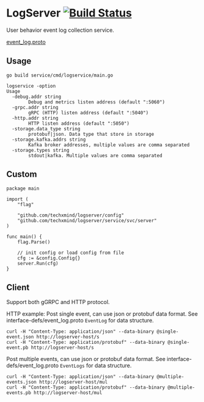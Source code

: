 # LogServer [![Build Status](https://travis-ci.com/techxmind/logserver.svg?branch=main)](https://travis-ci.org/techxmind/logserver)

User behavior event log collection service.

[event_log.proto](https://github.com/techxmind/logserver/blob/master/interface-defs/event_log.proto)

## Usage
```
go build service/cmd/logservice/main.go

logservice -option
Usage
  -debug.addr string
    	Debug and metrics listen address (default ":5060")
  -grpc.addr string
    	gRPC (HTTP) listen address (default ":5040")
  -http.addr string
    	HTTP listen address (default ":5050")
  -storage.data_type string
    	protobuf|json. Data type that store in storage
  -storage.kafka.addrs string
    	Kafka broker addresses, multiple values are comma separated
  -storage.types string
    	stdout|kafka. Multiple values are comma separated
```

## Custom
```
package main

import (
	"flag"

	"github.com/techxmind/logserver/config"
	"github.com/techxmind/logserver/service/svc/server"
)

func main() {
	flag.Parse()

    // init config or load config from file
    cfg := &config.Config{}
	server.Run(cfg)
}
```

## Client

Support both gGRPC and HTTP protocol.

HTTP example:
Post single event, can use json or protobuf data format.
See interface-defs/event_log.proto `EventLog` for data structure.
```
curl -H "Content-Type: application/json" --data-binary @single-event.json http://logserver-host/s
curl -H "Content-Type: application/protobuf" --data-binary @single-event.pb http://logserver-host/s
```

Post multiple events, can use json or protobuf data format.
See interface-defs/event_log.proto `EventLogs` for data structure.
```
curl -H "Content-Type: application/json" --data-binary @multiple-events.json http://logserver-host/mul
curl -H "Content-Type: application/protobuf" --data-binary @multiple-events.pb http://logserver-host/mul
```

